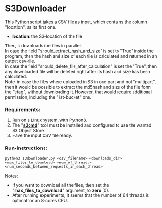 # S3Downloader

This Python script takes a CSV file as input, which contains the column "location", as its first one.<br>
- **location**: the S3-location of the file<br>

Then, it downloads the files in parallel.
<br>
In case the field "should_extract_hash_and_size" is set to "True" inside the program, then the hash and size of each file is calculated and returned in an output csv-file.
<br>
In case the field "should_delete_file_after_calculation" is set the "True", then any downloaded file will be deleted right after its hash and size has been calculated.
<br>
Note: in case the files where uploaded in S3 in one part and not "multipart", then it would be possible to extract the md5hash and size of the file form the "etag", without downloading it. 
However, that would require additional permission, including the "list-bucket" one.
<br>

### Requirements:
1) Run on a Linux system, with Python3.
2) The "[**s3cmd**](https://github.com/s3tools/s3cmd)" tool must be installed and configured to use the wanted S3 Object Store.
3) Have the input CSV file ready.


### Run-instructions:
`python3 s3downloader.py <csv_filename> <downloads_dir> <max_files_to_download> <num_of_threads> <num_seconds_between_requests_in_each_thread>`

Notes:<br>
- If you want to download all the files, then set the "**max_files_to_download**" argument, to **zero** (0).
- After running experiments, it seems that the number of 64 threads is optimal for an 8-cores CPU.
